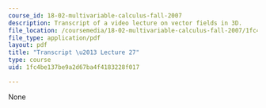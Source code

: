 ```yaml
---
course_id: 18-02-multivariable-calculus-fall-2007
description: Transcript of a video lecture on vector fields in 3D.
file_location: /coursemedia/18-02-multivariable-calculus-fall-2007/1fc4be137be9a2d67ba4f4183228f017_18_022007L27.pdf
file_type: application/pdf
layout: pdf
title: "Transcript \u2013 Lecture 27"
type: course
uid: 1fc4be137be9a2d67ba4f4183228f017

---
```

None